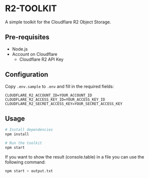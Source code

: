 # R2-TOOLKIT

A simple toolkit for the Cloudflare R2 Object Storage.

## Pre-requisites

- Node.js
- Account on Cloudflare
  - Cloudflare R2 API Key

## Configuration

Copy `.env.sample` to `.env` and fill in the required fields:

```env
CLOUDFLARE_R2_ACCOUNT_ID=YOUR_ACCOUNT_ID
CLOUDFLARE_R2_ACCESS_KEY_ID=YOUR_ACCESS_KEY_ID
CLOUDFLARE_R2_SECRET_ACCESS_KEY=YOUR_SECRET_ACCESS_KEY
```

## Usage

```bash
# Install dependencies
npm install

# Run the toolkit
npm start
```

If you want to show the result (console.table) in a file you can use the following command:

```bash
npm start > output.txt
```